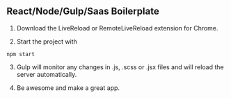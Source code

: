 ## React/Node/Gulp/Saas Boilerplate

1. Download the LiveReload or RemoteLiveReload extension for Chrome.

2. Start the project with

`npm start`

3. Gulp will monitor any changes in .js, .scss or .jsx files and will reload the server automatically. 

4. Be awesome and make a great app.
